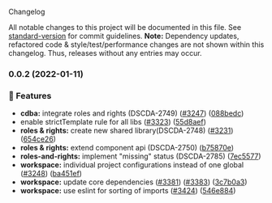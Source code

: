  Changelog

All notable changes to this project will be documented in this file. See [standard-version](https://github.com/conventional-changelog/standard-version) for commit guidelines.
**Note:** Dependency updates, refactored code & style/test/performance changes are not shown within this changelog. Thus, releases without any entries may occur.

### 0.0.2 (2022-01-11)


### 🎸 Features

* **cdba:** integrate roles and rights (DSCDA-2749) ([#3247](https://github.com/Schaeffler-Group/frontend-schaeffler/issues/3247)) ([088bedc](https://github.com/Schaeffler-Group/frontend-schaeffler/commit/088bedcfef418b730305dbc54f6b63b742db527f))
* enable strictTemplate rule for all libs ([#3323](https://github.com/Schaeffler-Group/frontend-schaeffler/issues/3323)) ([55d8aef](https://github.com/Schaeffler-Group/frontend-schaeffler/commit/55d8aefd36823a5774979b7393cbe4dff41ba7de))
* **roles & rights:** create new shared library(DSCDA-2748) ([#3231](https://github.com/Schaeffler-Group/frontend-schaeffler/issues/3231)) ([654ce26](https://github.com/Schaeffler-Group/frontend-schaeffler/commit/654ce26c91da4feae7dde9d6750f02d1d239e2f1))
* **roles & rights:** extend component api (DSCDA-2750) ([b75870e](https://github.com/Schaeffler-Group/frontend-schaeffler/commit/b75870ebae2f7081609b47e4376a7bb9fe73f6ed))
* **roles-and-rights:** implement "missing" status (DSCDA-2785) ([7ec5577](https://github.com/Schaeffler-Group/frontend-schaeffler/commit/7ec5577e0fbee82f55a6f89a6451269b3712c366))
* **workspace:** individual project configurations instead of one global ([#3248](https://github.com/Schaeffler-Group/frontend-schaeffler/issues/3248)) ([ba451ef](https://github.com/Schaeffler-Group/frontend-schaeffler/commit/ba451ef87c9c9cff99440b9739c9ebf4069a16dc))
* **workspace:** update core dependencies ([#3381](https://github.com/Schaeffler-Group/frontend-schaeffler/issues/3381)) ([#3383](https://github.com/Schaeffler-Group/frontend-schaeffler/issues/3383)) ([3c7b0a3](https://github.com/Schaeffler-Group/frontend-schaeffler/commit/3c7b0a37be3104fc216c3ee6506d5f8ce2cadb21))
* **workspace:** use eslint for sorting of imports ([#3424](https://github.com/Schaeffler-Group/frontend-schaeffler/issues/3424)) ([546e884](https://github.com/Schaeffler-Group/frontend-schaeffler/commit/546e8845a9250580ccdc982e3f5c1d818f8678bd))
